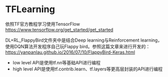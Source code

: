 # TFLearning
依照TF官方教程学习使用TensorFlow
https://www.tensorflow.org/get_started/get_started

DL+RL_FlappyBird文件夹中是结合Deep learning与Reinforcement learning，使用DQN算法开发程序自己玩Flappy bird。参照这篇文章来进行开发的：https://yanpanlau.github.io/2016/07/10/FlappyBird-Keras.html

* low level API是使用tf.nn等基础API进行编程
* high level API是使用tf.contrib.learn、tf.layers等更高层封装的API进行编程
